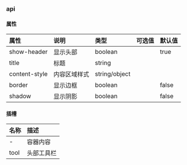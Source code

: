 ### api

#### 属性

| 属性        | 说明       | 类型 | 可选值 | 默认值 |
| :--------- |:--------| :-----| :-----| :-----|
| show-header	| 显示头部	| boolean	| 	| true |
| title	| 标题	| string	| 	|   |
| content-style	| 内容区域样式	| string/object	|	|  |
| border| 显示边框	| boolean	|	|  false|
| shadow| 显示阴影	| boolean	|	|  false |

#### 插槽

| 名称        |  描述 |
| :--------- |:-----|
|  - | 容器内容 | 
|  tool | 头部工具栏 | 

